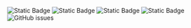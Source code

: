 ![Static Badge](https://img.shields.io/badge/blacklists-60-000000) ![Static Badge](https://img.shields.io/badge/blacklisted-2943608-cc0000) ![Static Badge](https://img.shields.io/badge/whitelisted-2242-00CC00) ![Static Badge](https://img.shields.io/badge/streaming_blacklist-28106-000000) ![GitHub issues](https://img.shields.io/github/issues/fabriziosalmi/blacklists)
